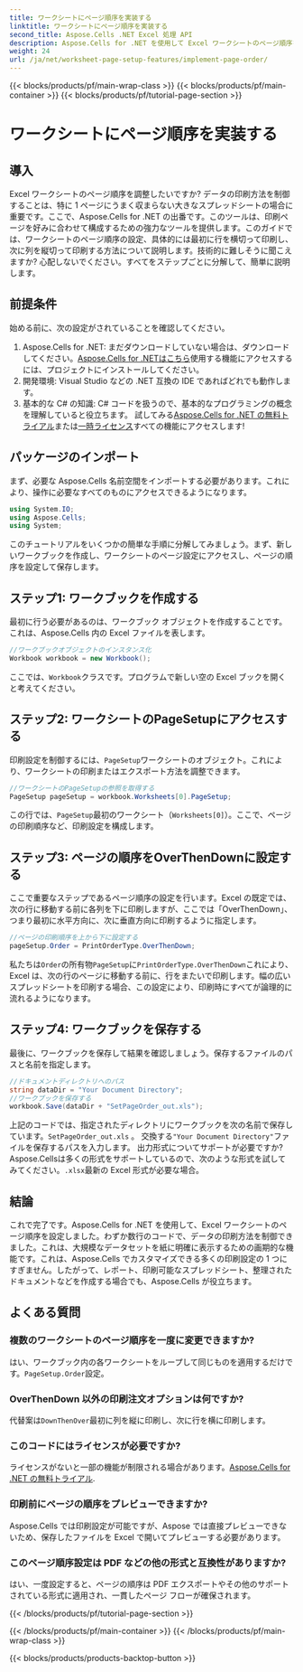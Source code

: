 ```yaml
---
title: ワークシートにページ順序を実装する
linktitle: ワークシートにページ順序を実装する
second_title: Aspose.Cells .NET Excel 処理 API
description: Aspose.Cells for .NET を使用して Excel ワークシートのページ順序を設定する方法を、簡単なステップバイステップ ガイドで学習します。初心者にも専門家にも最適です。
weight: 24
url: /ja/net/worksheet-page-setup-features/implement-page-order/
---
```


{{< blocks/products/pf/main-wrap-class >}}
{{< blocks/products/pf/main-container >}}
{{< blocks/products/pf/tutorial-page-section >}}

# ワークシートにページ順序を実装する

## 導入
Excel ワークシートのページ順序を調整したいですか? データの印刷方法を制御することは、特に 1 ページにうまく収まらない大きなスプレッドシートの場合に重要です。ここで、Aspose.Cells for .NET の出番です。このツールは、印刷ページを好みに合わせて構成するための強力なツールを提供します。このガイドでは、ワークシートのページ順序の設定、具体的には最初に行を横切って印刷し、次に列を縦切って印刷する方法について説明します。技術的に難しそうに聞こえますか? 心配しないでください。すべてをステップごとに分解して、簡単に説明します。
## 前提条件
始める前に、次の設定がされていることを確認してください。
1.  Aspose.Cells for .NET: まだダウンロードしていない場合は、ダウンロードしてください。[Aspose.Cells for .NETはこちら](https://releases.aspose.com/cells/net/)使用する機能にアクセスするには、プロジェクトにインストールしてください。
2. 開発環境: Visual Studio などの .NET 互換の IDE であればどれでも動作します。
3. 基本的な C# の知識: C# コードを扱うので、基本的なプログラミングの概念を理解していると役立ちます。
試してみる[Aspose.Cells for .NET の無料トライアル](https://releases.aspose.com/)または[一時ライセンス](https://purchase.aspose.com/temporary-license/)すべての機能にアクセスします!
## パッケージのインポート
まず、必要な Aspose.Cells 名前空間をインポートする必要があります。これにより、操作に必要なすべてのものにアクセスできるようになります。
```csharp
using System.IO;
using Aspose.Cells;
using System;
```
このチュートリアルをいくつかの簡単な手順に分解してみましょう。まず、新しいワークブックを作成し、ワークシートのページ設定にアクセスし、ページの順序を設定して保存します。 
## ステップ1: ワークブックを作成する
最初に行う必要があるのは、ワークブック オブジェクトを作成することです。これは、Aspose.Cells 内の Excel ファイルを表します。
```csharp
//ワークブックオブジェクトのインスタンス化
Workbook workbook = new Workbook();
```
ここでは、`Workbook`クラスです。プログラムで新しい空の Excel ブックを開くと考えてください。
## ステップ2: ワークシートのPageSetupにアクセスする
印刷設定を制御するには、`PageSetup`ワークシートのオブジェクト。これにより、ワークシートの印刷またはエクスポート方法を調整できます。
```csharp
//ワークシートのPageSetupの参照を取得する
PageSetup pageSetup = workbook.Worksheets[0].PageSetup;
```
この行では、`PageSetup`最初のワークシート（`Worksheets[0]`）。ここで、ページの印刷順序など、印刷設定を構成します。
## ステップ3: ページの順序をOverThenDownに設定する
ここで重要なステップであるページ順序の設定を行います。Excel の既定では、次の行に移動する前に各列を下に印刷しますが、ここでは「OverThenDown」、つまり最初に水平方向に、次に垂直方向に印刷するように指定します。
```csharp
//ページの印刷順序を上から下に設定する
pageSetup.Order = PrintOrderType.OverThenDown;
```
私たちは`Order`の所有物`PageSetup`に`PrintOrderType.OverThenDown`これにより、Excel は、次の行のページに移動する前に、行をまたいで印刷します。幅の広いスプレッドシートを印刷する場合、この設定により、印刷時にすべてが論理的に流れるようになります。
## ステップ4: ワークブックを保存する
最後に、ワークブックを保存して結果を確認しましょう。保存するファイルのパスと名前を指定します。
```csharp
//ドキュメントディレクトリへのパス
string dataDir = "Your Document Directory";
//ワークブックを保存する
workbook.Save(dataDir + "SetPageOrder_out.xls");
```
上記のコードでは、指定されたディレクトリにワークブックを次の名前で保存しています。`SetPageOrder_out.xls` 。 交換する`"Your Document Directory"`ファイルを保存するパスを入力します。
出力形式についてサポートが必要ですか? Aspose.Cellsは多くの形式をサポートしているので、次のような形式を試してみてください。`.xlsx`最新の Excel 形式が必要な場合。
## 結論
これで完了です。Aspose.Cells for .NET を使用して、Excel ワークシートのページ順序を設定しました。わずか数行のコードで、データの印刷方法を制御できました。これは、大規模なデータセットを紙に明確に表示するための画期的な機能です。これは、Aspose.Cells でカスタマイズできる多くの印刷設定の 1 つにすぎません。したがって、レポート、印刷可能なスプレッドシート、整理されたドキュメントなどを作成する場合でも、Aspose.Cells が役立ちます。
## よくある質問
### 複数のワークシートのページ順序を一度に変更できますか?
はい、ワークブック内の各ワークシートをループして同じものを適用するだけです。`PageSetup.Order`設定。
### OverThenDown 以外の印刷注文オプションは何ですか?
代替案は`DownThenOver`最初に列を縦に印刷し、次に行を横に印刷します。
### このコードにはライセンスが必要ですか?
ライセンスがないと一部の機能が制限される場合があります。[Aspose.Cells for .NET の無料トライアル](https://releases.aspose.com/).
### 印刷前にページの順序をプレビューできますか?
Aspose.Cells では印刷設定が可能ですが、Aspose では直接プレビューできないため、保存したファイルを Excel で開いてプレビューする必要があります。
### このページ順序設定は PDF などの他の形式と互換性がありますか?
はい、一度設定すると、ページの順序は PDF エクスポートやその他のサポートされている形式に適用され、一貫したページ フローが確保されます。

{{< /blocks/products/pf/tutorial-page-section >}}

{{< /blocks/products/pf/main-container >}}
{{< /blocks/products/pf/main-wrap-class >}}

{{< blocks/products/products-backtop-button >}}
